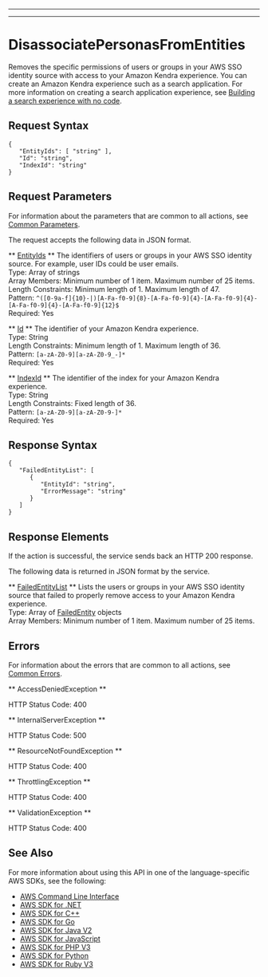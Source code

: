 --------

--------

# DisassociatePersonasFromEntities<a name="API_DisassociatePersonasFromEntities"></a>

Removes the specific permissions of users or groups in your AWS SSO identity source with access to your Amazon Kendra experience\. You can create an Amazon Kendra experience such as a search application\. For more information on creating a search application experience, see [Building a search experience with no code](https://docs.aws.amazon.com/kendra/latest/dg/deploying-search-experience-no-code.html)\.

## Request Syntax<a name="API_DisassociatePersonasFromEntities_RequestSyntax"></a>

```
{
   "EntityIds": [ "string" ],
   "Id": "string",
   "IndexId": "string"
}
```

## Request Parameters<a name="API_DisassociatePersonasFromEntities_RequestParameters"></a>

For information about the parameters that are common to all actions, see [Common Parameters](CommonParameters.md)\.

The request accepts the following data in JSON format\.

 ** [EntityIds](#API_DisassociatePersonasFromEntities_RequestSyntax) **   <a name="Kendra-DisassociatePersonasFromEntities-request-EntityIds"></a>
The identifiers of users or groups in your AWS SSO identity source\. For example, user IDs could be user emails\.  
Type: Array of strings  
Array Members: Minimum number of 1 item\. Maximum number of 25 items\.  
Length Constraints: Minimum length of 1\. Maximum length of 47\.  
Pattern: `^([0-9a-f]{10}-|)[A-Fa-f0-9]{8}-[A-Fa-f0-9]{4}-[A-Fa-f0-9]{4}-[A-Fa-f0-9]{4}-[A-Fa-f0-9]{12}$`   
Required: Yes

 ** [Id](#API_DisassociatePersonasFromEntities_RequestSyntax) **   <a name="Kendra-DisassociatePersonasFromEntities-request-Id"></a>
The identifier of your Amazon Kendra experience\.  
Type: String  
Length Constraints: Minimum length of 1\. Maximum length of 36\.  
Pattern: `[a-zA-Z0-9][a-zA-Z0-9_-]*`   
Required: Yes

 ** [IndexId](#API_DisassociatePersonasFromEntities_RequestSyntax) **   <a name="Kendra-DisassociatePersonasFromEntities-request-IndexId"></a>
The identifier of the index for your Amazon Kendra experience\.  
Type: String  
Length Constraints: Fixed length of 36\.  
Pattern: `[a-zA-Z0-9][a-zA-Z0-9-]*`   
Required: Yes

## Response Syntax<a name="API_DisassociatePersonasFromEntities_ResponseSyntax"></a>

```
{
   "FailedEntityList": [ 
      { 
         "EntityId": "string",
         "ErrorMessage": "string"
      }
   ]
}
```

## Response Elements<a name="API_DisassociatePersonasFromEntities_ResponseElements"></a>

If the action is successful, the service sends back an HTTP 200 response\.

The following data is returned in JSON format by the service\.

 ** [FailedEntityList](#API_DisassociatePersonasFromEntities_ResponseSyntax) **   <a name="Kendra-DisassociatePersonasFromEntities-response-FailedEntityList"></a>
Lists the users or groups in your AWS SSO identity source that failed to properly remove access to your Amazon Kendra experience\.  
Type: Array of [FailedEntity](API_FailedEntity.md) objects  
Array Members: Minimum number of 1 item\. Maximum number of 25 items\.

## Errors<a name="API_DisassociatePersonasFromEntities_Errors"></a>

For information about the errors that are common to all actions, see [Common Errors](CommonErrors.md)\.

 ** AccessDeniedException **   
  
HTTP Status Code: 400

 ** InternalServerException **   
  
HTTP Status Code: 500

 ** ResourceNotFoundException **   
  
HTTP Status Code: 400

 ** ThrottlingException **   
  
HTTP Status Code: 400

 ** ValidationException **   
  
HTTP Status Code: 400

## See Also<a name="API_DisassociatePersonasFromEntities_SeeAlso"></a>

For more information about using this API in one of the language\-specific AWS SDKs, see the following:
+  [AWS Command Line Interface](https://docs.aws.amazon.com/goto/aws-cli/kendra-2019-02-03/DisassociatePersonasFromEntities) 
+  [AWS SDK for \.NET](https://docs.aws.amazon.com/goto/DotNetSDKV3/kendra-2019-02-03/DisassociatePersonasFromEntities) 
+  [AWS SDK for C\+\+](https://docs.aws.amazon.com/goto/SdkForCpp/kendra-2019-02-03/DisassociatePersonasFromEntities) 
+  [AWS SDK for Go](https://docs.aws.amazon.com/goto/SdkForGoV1/kendra-2019-02-03/DisassociatePersonasFromEntities) 
+  [AWS SDK for Java V2](https://docs.aws.amazon.com/goto/SdkForJavaV2/kendra-2019-02-03/DisassociatePersonasFromEntities) 
+  [AWS SDK for JavaScript](https://docs.aws.amazon.com/goto/AWSJavaScriptSDK/kendra-2019-02-03/DisassociatePersonasFromEntities) 
+  [AWS SDK for PHP V3](https://docs.aws.amazon.com/goto/SdkForPHPV3/kendra-2019-02-03/DisassociatePersonasFromEntities) 
+  [AWS SDK for Python](https://docs.aws.amazon.com/goto/boto3/kendra-2019-02-03/DisassociatePersonasFromEntities) 
+  [AWS SDK for Ruby V3](https://docs.aws.amazon.com/goto/SdkForRubyV3/kendra-2019-02-03/DisassociatePersonasFromEntities) 